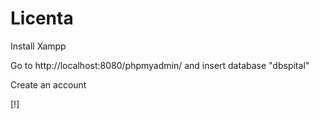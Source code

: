 # Licenta
 
Install Xampp 


Go to http://localhost:8080/phpmyadmin/ and insert database "dbspital"


Create an account

[!]
